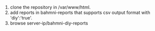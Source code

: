 1. clone the repository in /var/www/html.
2. add reports in bahmni-reports that supports csv output format with 'diy':'true'.
3. browse server-ip/bahmni-diy-reports